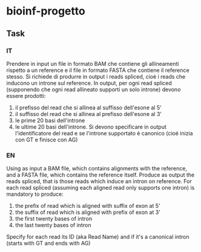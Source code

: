 # bioinf-progetto

## Task

### IT

Prendere in input un file in formato BAM che contiene gli allineamenti rispetto a un reference e il file in formato FASTA che contiene il reference stesso. Si richiede di produrre in output i reads spliced, cioè i reads che inducono un introne sul reference. In output, per ogni read spliced (supponendo che ogni read allineato supporti un solo introne) devono essere prodotti:

1. il prefisso del read che si allinea al suffisso dell'esone al 5'
2. il suffisso del read che si allinea al prefisso dell'esone al 3'
3. le prime 20 basi dell'introne
4. le ultime 20 basi dell'introne. Si devono specificare in output l'identificatore del read e se l'introne supportato è canonico (cioé inizia con GT e finisce con AG)

### EN

Using as input a BAM file, which contains alignments with the reference, and a FASTA file, which contains the reference itself.
Produce as output the reads spliced, that is those reads which induce an intron on reference. For each read spliced (assuming each aligned read only supports one intron) is mandatory to produce:

1. the prefix of read which is aligned with suffix of exon at 5'
2. the suffix of read which is aligned with prefix of exon at 3'
3. the first twenty bases of intron
4. the last twenty bases of intron

Specify for each read its ID (aka Read Name) and if it's a canonical intron (starts with GT and ends with AG)